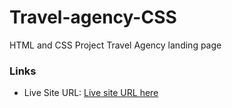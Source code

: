 # Travel-agency-CSS

HTML and CSS Project
Travel Agency landing page

### Links

- Live Site URL: [Live site URL here](https://dorsabeigifard.github.io/Travel-agency-CSS/)
